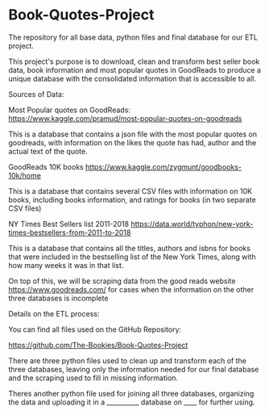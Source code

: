 # Book-Quotes-Project
The repository for all base data, python files and final database for our ETL project.

This project's purpose is to download, clean and transform best seller book data, book information and most popular quotes in GoodReads to produce a unique database with the consolidated information that is accessible to all. 

Sources of Data:

Most Popular quotes on GoodReads: https://www.kaggle.com/pramud/most-popular-quotes-on-goodreads

This is a database that contains a json file with the most popular quotes on goodreads, with information on the likes the quote has had, author and the actual text of the quote. 

GoodReads 10K books
https://www.kaggle.com/zygmunt/goodbooks-10k/home

This is a database that contains several CSV files with information on 10K books, including books information, and ratings for books (in two separate CSV files)

NY Times Best Sellers list 2011-2018
https://data.world/typhon/new-york-times-bestsellers-from-2011-to-2018

This is a database that contains all the titles, authors and isbns for books that were included in the bestselling list of the New York Times, along with how many weeks it was in that list. 

On top of this, we will be scraping data from the good reads website https://www.goodreads.com/
for cases when the information on the other three databases is incomplete 

Details on the ETL process:

You can find all files used on the GitHub Repository:

https://github.com/The-Bookies/Book-Quotes-Project

There are three python files used to clean up and transform each of the three databases, leaving only the information needed for our final database and the scraping used to fill in missing information. 

Theres another python file used for joining all three databases, organizing the data and uploading it in a __________ database on ____ for further using. 

